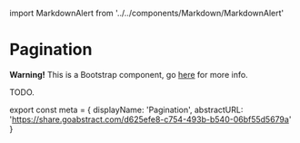 import MarkdownAlert from '../../components/Markdown/MarkdownAlert'

# Pagination

<MarkdownAlert warning>
  <strong>Warning!</strong> This is a Bootstrap component, go <a href="https://bootstrap.transferwise.com/components/#pagination">here</a> for more info.
</MarkdownAlert>

TODO.

export const meta = {
  displayName: 'Pagination',
  abstractURL: 'https://share.goabstract.com/d625efe8-c754-493b-b540-06bf55d5679a'
}
